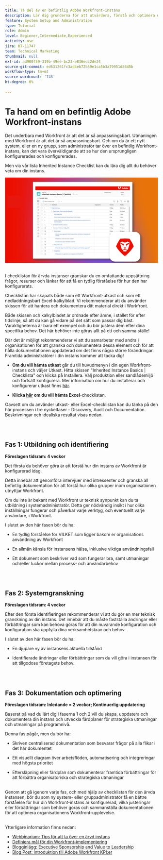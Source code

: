 ```yaml
---
title: Ta del av en befintlig Adobe Workfront-instans
description: Lär dig grunderna för att utvärdera, förstå och optimera din instans av Workfront som ny system- eller gruppadministratör.
feature: System Setup and Administration
type: Tutorial
role: Admin
level: Beginner,Intermediate,Experienced
activity: use
jira: KT-11747
team: Technical Marketing
thumbnail: null
exl-id: ad900f59-319b-49ee-bc23-e816edc2de24
source-git-commit: ed631261fc3ad4eb72b59e1ca5b3a79951d8645b
workflow-type: tm+mt
source-wordcount: '748'
ht-degree: 0%

---
```


# Ta hand om en befintlig Adobe Workfront-instans

Det underbara med Workfront är att det är så anpassningsbart. Utmaningen med Workfront är att det är så anpassningsbart. Och om du är ett nytt system, eller en ny grupp, som administratör tar över en befintlig Workfront-instans, kan det vara överväldigande att se hur den ursprungligen konfigurerades och konfigurerades.

Men via vår lista Inherited Instance Checklist kan du lära dig allt du behöver veta om din instans.

![Ärvd kontrollistbild för instans](assets/wf-inherited-instance-image.png)
<br></br>

I checklistan för ärvda instanser granskar du en omfattande uppsättning frågor, resurser och länkar för att få en tydlig förståelse för hur den har konfigurerats.

Checklistan har skapats både som ett Workfront-utkast och som ett nedladdningsbart Excel-kalkylblad. Vi rekommenderar att du använder skissen för att hantera och dokumentera ditt material direkt i Workfront.

Både skissen och kalkylbladet är ordnade efter ämne, i stället för efter tidslinje, så att du kan gå vidare på det sätt som passar dig bäst. Varaktigheterna är bara ett exempel och du bör justera dem efter dina specifika behov. Det här behöver inte göras allt på ett och samma ställe!

Där det är möjligt rekommenderar vi att du samarbetar med andra i organisationen för att granska och dokumentera dessa element och för att hålla dokumentationen uppdaterad om det finns några större förändringar. Framtida administratörer i din instans kommer att tacka dig!

* <b>Om du vill hämta utkast</b> går du till huvudmenyn i din egen Workfront-instans och väljer Utkast. Hitta skissen &quot;Inherited Instance Basics | Checklista&quot; och klicka på Installera. Välj produktion eller sandlådemiljö och fortsätt konfigurera. Mer information om hur du installerar och konfigurerar utkast finns [här](https://experienceleague.adobe.com/docs/workfront/using/administration-and-setup/blueprints/blueprints-install.html?lang=en).

* <b>Klicka [här](assets/adobe-workfront-system-admin-playbook-inherited-instance.xlsx) om du vill hämta Excel</b>-checklistan.

Oavsett om du använder utkast- eller Excel-checklistan kan du tänka på den här processen i tre nyckelfaser - Discovery, Audit och Documentation. Beskrivningar och idealiska resultat visas nedan.

<br>
</br>

## Fas 1: Utbildning och identifiering

<b>Föreslagen tidsram: 4 veckor</b>

Det första du behöver göra är att förstå hur din instans av Workfront är konfigurerad idag.

Detta innebär att genomföra intervjuer med intressenter och granska all befintlig dokumentation för att förstå hur olika grupper inom organisationen utnyttjar Workfront.

Om du inte är bekant med Workfront ur teknisk synpunkt kan du ta utbildning i systemadministratör. Detta ger nödvändig insikt i hur olika inställningar fungerar och påverkar varje verktyg, och eventuellt varje användare, i Workfront.

I slutet av den här fasen bör du ha:

* En tydlig förståelse för VILKET som ligger bakom er organisations användning av Workfront

* En allmän känsla för instansens hälsa, inklusive viktiga användningsfall

* Ett dokument som beskriver vad som fungerar bra, samt utmaningar och/eller luckor mellan process- och användarbehov
<br>
</br>

## Fas 2: Systemgranskning

<b>Föreslagen tidsram: 4 veckor </b>

Efter den första identifieringen rekommenderar vi att du gör en mer teknisk granskning av din instans. Det innebär att du måste fastställa ändringar eller förbättringar som kan behöva göras för att din nuvarande konfiguration och konfiguration ska uppfylla dina verksamhetskrav och behov.

I slutet av den här fasen bör du ha:

* En djupare vy av instansens aktuella tillstånd

* Identifierade ändringar eller förbättringar som du vill göra i instansen för att tillgodose företagets behov.
<br>
</br>

## Fas 3: Dokumentation och optimering

<b>Föreslagen tidsram: Inledande = 2 veckor; Kontinuerlig uppdatering </b>

Baserat på vad du lärt dig i faserna 1 och 2 vill du skapa, uppdatera och dokumentera din instans och utveckla färdplaner för strategiska utmaningar och utmaningar på programnivå.

Denna fas pågår, men du bör ha:

* Skriven centraliserad dokumentation som besvarar frågor på alla flikar i det här dokumentet

* Ett visuellt diagram över arbetsflöden, automatisering och integreringar med högsta prioritet

* Eftersläpning eller färdplan som dokumenterar framtida förbättringar för att förbättra organisatoriska och strategiska utmaningar

<br>
Genom att gå igenom varje fas, och med hjälp av checklistan för den ärvda instansen, bör du som ny system- eller gruppadministratör få en bättre förståelse för hur din Workfront-instans är konfigurerad, vilka justeringar eller förbättringar som behöver göras och sammanställa dokumentationen för att optimera organisationens Workfront-upplevelse.

<br>
</br>

Ytterligare information finns nedan:
* [Webbinarium: Tips för att ta över en ärvd instans](https://experienceleaguecommunities.adobe.com/t5/workfront-discussions/webinar-system-admin-essentials-tips-for-taking-over-an-existing/td-p/571873)
* [Definiera mål för din Workfront-implementering](https://experienceleague.adobe.com/docs/workfront/using/administration-and-setup/get-started-administration/define-wf-goals-objectives.html?lang=en)
* [Blogginlägg: Executive Sponsorship and Value to Leadership](https://experienceleaguecommunities.adobe.com/t5/workfront-blogs/customer-success-tips-executive-sponsorship-and-value-to/ba-p/518353)
* [Blog Post: Introduktion till Adobe Workfront KPI:er](https://experienceleaguecommunities.adobe.com/t5/workfront-blogs/kpi-dashboards-in-the-new-workfront-experience-introduction-to/ba-p/549001)
